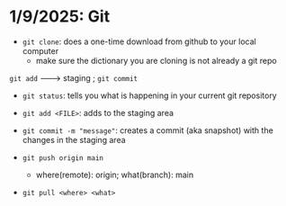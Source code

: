 # 1/9/2025: Git

- `git clone`: does a one-time download from github to your local computer
    - make sure the dictionary you are cloning is not already a git repo

`git add` ---> staging ; `git commit`

- `git status`: tells you what is happening in your current git repository
- `git add <FILE>`: adds <FILE> to the staging area
- `git commit -m "message"`: creates a commit (aka snapshot) with the changes in the staging area

- `git push origin main`
    - where(remote): origin; what(branch): main

- `git pull <where> <what>`
